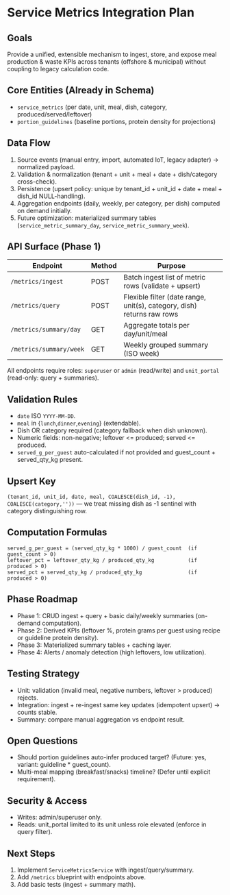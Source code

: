 # Service Metrics Integration Plan

## Goals
Provide a unified, extensible mechanism to ingest, store, and expose meal production & waste KPIs across tenants (offshore & municipal) without coupling to legacy calculation code.

## Core Entities (Already in Schema)
- `service_metrics` (per date, unit, meal, dish, category, produced/served/leftover)
- `portion_guidelines` (baseline portions, protein density for projections)

## Data Flow
1. Source events (manual entry, import, automated IoT, legacy adapter) -> normalized payload.
2. Validation & normalization (tenant + unit + meal + date + dish/category cross-check).
3. Persistence (upsert policy: unique by tenant_id + unit_id + date + meal + dish_id NULL-handling).
4. Aggregation endpoints (daily, weekly, per category, per dish) computed on demand initially.
5. Future optimization: materialized summary tables (`service_metric_summary_day`, `service_metric_summary_week`).

## API Surface (Phase 1)
| Endpoint | Method | Purpose |
|----------|--------|---------|
| `/metrics/ingest` | POST | Batch ingest list of metric rows (validate + upsert) |
| `/metrics/query` | POST | Flexible filter (date range, unit(s), category, dish) returns raw rows |
| `/metrics/summary/day` | GET | Aggregate totals per day/unit/meal |
| `/metrics/summary/week` | GET | Weekly grouped summary (ISO week) |

All endpoints require roles: `superuser` or `admin` (read/write) and `unit_portal` (read-only: query + summaries).

## Validation Rules
- `date` ISO `YYYY-MM-DD`.
- `meal` in {`lunch`,`dinner`,`evening`} (extendable).
- Dish OR category required (category fallback when dish unknown).
- Numeric fields: non-negative; leftover <= produced; served <= produced.
- `served_g_per_guest` auto-calculated if not provided and guest_count + served_qty_kg present.

## Upsert Key
`(tenant_id, unit_id, date, meal, COALESCE(dish_id, -1), COALESCE(category,''))` — we treat missing dish as -1 sentinel with category distinguishing row.

## Computation Formulas
```
served_g_per_guest = (served_qty_kg * 1000) / guest_count  (if guest_count > 0)
leftover_pct = leftover_qty_kg / produced_qty_kg           (if produced > 0)
served_pct = served_qty_kg / produced_qty_kg               (if produced > 0)
```

## Phase Roadmap
- Phase 1: CRUD ingest + query + basic daily/weekly summaries (on-demand computation).
- Phase 2: Derived KPIs (leftover %, protein grams per guest using recipe or guideline protein density).
- Phase 3: Materialized summary tables + caching layer.
- Phase 4: Alerts / anomaly detection (high leftovers, low utilization).

## Testing Strategy
- Unit: validation (invalid meal, negative numbers, leftover > produced) rejects.
- Integration: ingest + re-ingest same key updates (idempotent upsert) -> counts stable.
- Summary: compare manual aggregation vs endpoint result.

## Open Questions
- Should portion guidelines auto-infer produced target? (Future: yes, variant: guideline * guest_count).
- Multi-meal mapping (breakfast/snacks) timeline? (Defer until explicit requirement).

## Security & Access
- Writes: admin/superuser only.
- Reads: unit_portal limited to its unit unless role elevated (enforce in query filter).

## Next Steps
1. Implement `ServiceMetricsService` with ingest/query/summary.
2. Add `/metrics` blueprint with endpoints above.
3. Add basic tests (ingest + summary math).